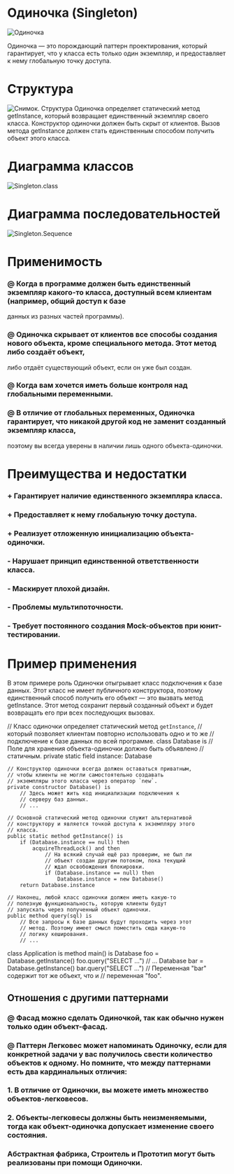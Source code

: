 # Одиночка (Singleton)

![Одиночка](https://github.com/PavelRudenya730501/Patterns/raw/master/pictures/singleton.png)

Одиночка — это порождающий паттерн проектирования, который гарантирует, что у класса есть только один экземпляр, и предоставляет к нему
глобальную точку доступа.

# Структура

![Снимок. Структура](https://github.com/PavelRudenya730501/Patterns/raw/master/pictures/structure-ru.png)
Одиночка определяет статический метод getInstance, который возвращает единственный экземпляр своего класса.
Конструктор одиночки должен быть скрыт от клиентов. Вызов метода getInstance должен стать единственным способом получить объект этого
класса.

# Диаграмма классов

![Singleton.class](https://github.com/PavelRudenya730501/Patterns/raw/master/pictures/singleton-diagram.png)

# Диаграмма последовательностей

![Singleton.Sequence](https://github.com/PavelRudenya730501/Patterns/raw/master/pictures/singleton-sequence.png)

 # Применимость
 
 ### @ Когда в программе должен быть единственный экземпляр какого-то класса, доступный всем клиентам (например, общий доступ к базе
 данных из разных частей программы).
 ### @ Одиночка скрывает от клиентов все способы создания нового объекта, кроме специального метода. Этот метод либо создаёт объект,
 либо отдаёт существующий объект, если он уже был создан.
 ### @ Когда вам хочется иметь больше контроля над глобальными переменными.
 ### @ В отличие от глобальных переменных, Одиночка гарантирует, что никакой другой код не заменит созданный экземпляр класса,
 поэтому вы всегда уверены в наличии лишь одного объекта-одиночки.

# Преимущества и недостатки
 
 ### + Гарантирует наличие единственного экземпляра класса.
 ### + Предоставляет к нему глобальную точку доступа.
 ### + Реализует отложенную инициализацию объекта-одиночки.
 
 ### - Нарушает принцип единственной ответственности класса.
 ### - Маскирует плохой дизайн.
 ### - Проблемы мультипоточности.
 ### - Требует постоянного создания Mock-объектов при юнит-тестировании.
 
 # Пример применения
 
 В этом примере роль Одиночки отыгрывает класс подключения к базе данных. Этот класс не имеет публичного конструктора, поэтому
 единственный способ получить его объект — это вызвать метод getInstance. Этот метод сохранит первый созданный объект и будет
 возвращать его при всех последующих вызовах.

// Класс одиночки определяет статический метод `getInstance`,
// который позволяет клиентам повторно использовать одно и то же
// подключение к базе данных по всей программе.
class Database is
    // Поле для хранения объекта-одиночки должно быть объявлено
    // статичным.
    private static field instance: Database

    // Конструктор одиночки всегда должен оставаться приватным,
    // чтобы клиенты не могли самостоятельно создавать
    // экземпляры этого класса через оператор `new`.
    private constructor Database() is
        // Здесь может жить код инициализации подключения к
        // серверу баз данных.
        // ...

    // Основной статический метод одиночки служит альтернативой
    // конструктору и является точкой доступа к экземпляру этого
    // класса.
    public static method getInstance() is
        if (Database.instance == null) then
            acquireThreadLock() and then
                // На всякий случай ещё раз проверим, не был ли
                // объект создан другим потоком, пока текущий
                // ждал освобождения блокировки.
                if (Database.instance == null) then
                    Database.instance = new Database()
        return Database.instance

    // Наконец, любой класс одиночки должен иметь какую-то
    // полезную функциональность, которую клиенты будут
    // запускать через полученный объект одиночки.
    public method query(sql) is
        // Все запросы к базе данных будут проходить через этот
        // метод. Поэтому имеет смысл поместить сюда какую-то
        // логику кеширования.
        // ...

class Application is
    method main() is
        Database foo = Database.getInstance()
        foo.query("SELECT ...")
        // ...
        Database bar = Database.getInstance()
        bar.query("SELECT ...")
        // Переменная "bar" содержит тот же объект, что и
        // переменная "foo".

## Отношения с другими паттернами
### @ Фасад можно сделать Одиночкой, так как обычно нужен только один объект-фасад.
### @ Паттерн Легковес может напоминать Одиночку, если для конкретной задачи у вас получилось свести количество объектов к одному. Но помните, что между паттернами есть два кардинальных отличия:
### 1. В отличие от Одиночки, вы можете иметь множество объектов-легковесов.
### 2. Объекты-легковесы должны быть неизменяемыми, тогда как объект-одиночка допускает изменение своего состояния.
### Абстрактная фабрика, Строитель и Прототип могут быть реализованы при помощи Одиночки.
